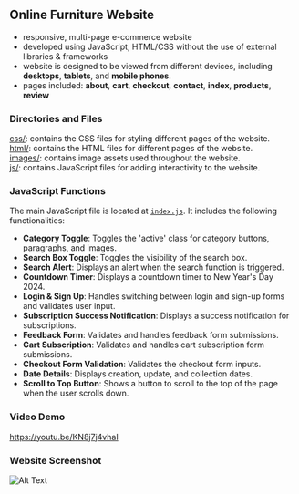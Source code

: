 ## Online Furniture Website
- responsive, multi-page e-commerce website
- developed using JavaScript, HTML/CSS without the use of external libraries & frameworks
- website is designed to be viewed from different devices, including **desktops**, **tablets**, and **mobile phones**.
- pages included:  **about**, **cart**, **checkout**, **contact**, **index**, **products**, **review**

### Directories and Files  
[css/](Website_code/css): contains the CSS files for styling different pages of the website.  
[html/](Website_code/html): contains the HTML files for different pages of the website.  
[images/](Website_code/images): contains image assets used throughout the website.  
[js/](Website_code/js): contains JavaScript files for adding interactivity to the website.  

### JavaScript Functions
The main JavaScript file is located at [`index.js`](Website_code/js/index.js). It includes the following functionalities:

- **Category Toggle**: Toggles the 'active' class for category buttons, paragraphs, and images.
- **Search Box Toggle**: Toggles the visibility of the search box.
- **Search Alert**: Displays an alert when the search function is triggered.
- **Countdown Timer**: Displays a countdown timer to New Year's Day 2024.
- **Login & Sign Up**: Handles switching between login and sign-up forms and validates user input.
- **Subscription Success Notification**: Displays a success notification for subscriptions.
- **Feedback Form**: Validates and handles feedback form submissions.
- **Cart Subscription**: Validates and handles cart subscription form submissions.
- **Checkout Form Validation**: Validates the checkout form inputs.
- **Date Details**: Displays creation, update, and collection dates.
- **Scroll to Top Button**: Shows a button to scroll to the top of the page when the user scrolls down.

### Video Demo
https://youtu.be/KN8j7j4vhaI


### Website Screenshot
![Alt Text](Website_code/images/index.png)
